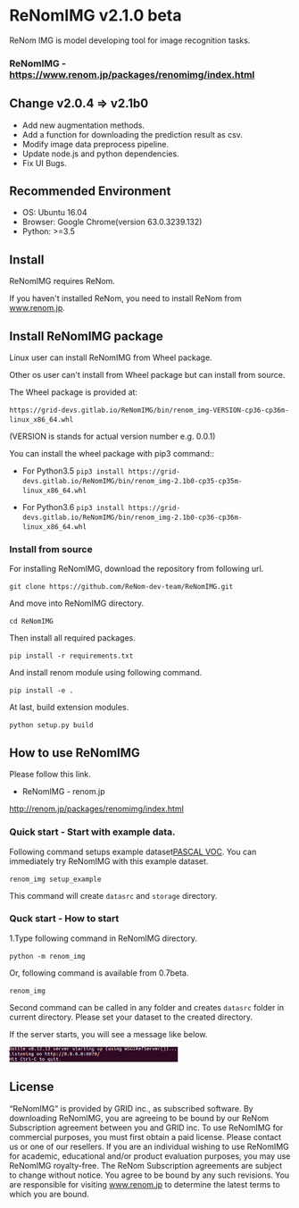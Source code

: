 # ReNomIMG v2.1.0 beta

ReNom IMG is model developing tool for image recognition tasks.

### ReNomIMG - https://www.renom.jp/packages/renomimg/index.html


## Change v2.0.4 => v2.1b0
- Add new augmentation methods.
- Add a function for downloading the prediction result as csv.
- Modify image data preprocess pipeline.
- Update node.js and python dependencies.
- Fix UI Bugs.


## Recommended Environment
- OS: Ubuntu 16.04
- Browser: Google Chrome(version 63.0.3239.132)
- Python: >=3.5

## Install
ReNomIMG requires ReNom.

If you haven't installed ReNom, you need to install ReNom from www.renom.jp.

## Install ReNomIMG package
Linux user can install ReNomIMG from Wheel package.

Other os user can't install from Wheel package but can install from source.

The Wheel package is provided at:

`https://grid-devs.gitlab.io/ReNomIMG/bin/renom_img-VERSION-cp36-cp36m-linux_x86_64.whl`

(VERSION is stands for actual version number e.g. 0.0.1)

You can install the wheel package with pip3 command::

- For Python3.5
`pip3 install https://grid-devs.gitlab.io/ReNomIMG/bin/renom_img-2.1b0-cp35-cp35m-linux_x86_64.whl`

- For Python3.6
`pip3 install https://grid-devs.gitlab.io/ReNomIMG/bin/renom_img-2.1b0-cp36-cp36m-linux_x86_64.whl`


### Install from source
For installing ReNomIMG, download the repository from following url.

`git clone https://github.com/ReNom-dev-team/ReNomIMG.git`

And move into ReNomIMG directory.

`cd ReNomIMG`

Then install all required packages.

`pip install -r requirements.txt`

And install renom module using following command.

`pip install -e .`

At last, build extension modules.

`python setup.py build`


## How to use ReNomIMG

Please follow this link. 

- ReNomIMG - renom.jp

http://renom.jp/packages/renomimg/index.html


### Quick start - Start with example data.
Following command setups example dataset[PASCAL VOC].
You can immediately try ReNomIMG with this example dataset.

`renom_img setup_example`

This command will create `datasrc` and `storage` directory.

### Quck start - How to start

1.Type following command in ReNomIMG directory.

`python -m renom_img`

Or, following command is available from 0.7beta.

`renom_img`

Second command can be called in any folder and creates `datasrc` folder in current directory.
Please set your dataset to the created directory.

If the server starts, you will see a message like below.

<img src='./js/static/img/server_run.png' width='60%'/>


## License

“ReNomIMG” is provided by GRID inc., as subscribed software.  By downloading ReNomIMG, you are agreeing to be bound by our ReNom Subscription agreement between you and GRID inc.
To use ReNomIMG for commercial purposes, you must first obtain a paid license. Please contact us or one of our resellers.  If you are an individual wishing to use ReNomIMG for academic, educational and/or product evaluation purposes, you may use ReNomIMG royalty-free.
The ReNom Subscription agreements are subject to change without notice. You agree to be bound by any such revisions. You are responsible for visiting www.renom.jp to determine the latest terms to which you are bound.

[PASCAL VOC]:http://host.robots.ox.ac.uk/pascal/VOC/

